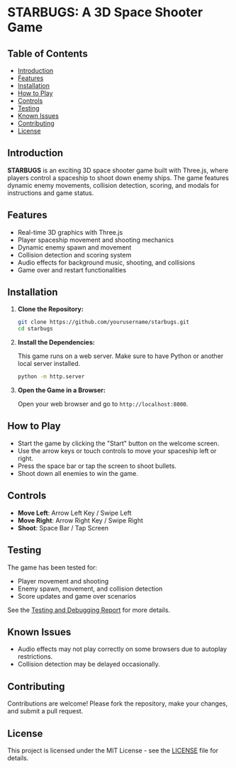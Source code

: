 # STARBUGS: A 3D Space Shooter Game

## Table of Contents

- [Introduction](#introduction)
- [Features](#features)
- [Installation](#installation)
- [How to Play](#how-to-play)
- [Controls](#controls)
- [Testing](#testing)
- [Known Issues](#known-issues)
- [Contributing](#contributing)
- [License](#license)

## Introduction

**STARBUGS** is an exciting 3D space shooter game built with Three.js, where players control a spaceship to shoot down enemy ships. The game features dynamic enemy movements, collision detection, scoring, and modals for instructions and game status.

## Features

- Real-time 3D graphics with Three.js
- Player spaceship movement and shooting mechanics
- Dynamic enemy spawn and movement
- Collision detection and scoring system
- Audio effects for background music, shooting, and collisions
- Game over and restart functionalities

## Installation

1. **Clone the Repository:**

   ```bash
   git clone https://github.com/yourusername/starbugs.git
   cd starbugs
   ```

2. **Install the Dependencies:**

   This game runs on a web server. Make sure to have Python or another local server installed.

   ```bash
   python -m http.server
   ```

3. **Open the Game in a Browser:**

   Open your web browser and go to `http://localhost:8000`.

## How to Play

- Start the game by clicking the "Start" button on the welcome screen.
- Use the arrow keys or touch controls to move your spaceship left or right.
- Press the space bar or tap the screen to shoot bullets.
- Shoot down all enemies to win the game.

## Controls

- **Move Left**: Arrow Left Key / Swipe Left
- **Move Right**: Arrow Right Key / Swipe Right
- **Shoot**: Space Bar / Tap Screen

## Testing

The game has been tested for:
- Player movement and shooting
- Enemy spawn, movement, and collision detection
- Score updates and game over scenarios

See the [Testing and Debugging Report](testing-and-debugging-report.md) for more details.

## Known Issues

- Audio effects may not play correctly on some browsers due to autoplay restrictions.
- Collision detection may be delayed occasionally.

## Contributing

Contributions are welcome! Please fork the repository, make your changes, and submit a pull request.

## License

This project is licensed under the MIT License - see the [LICENSE](LICENSE) file for details.
```

